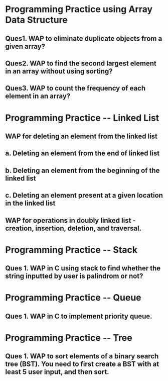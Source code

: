 # Programming Practice using Array Data Structure 


## Ques1. WAP to eliminate duplicate objects from a given array?

## Ques2. WAP to find the second largest element in an array without using sorting?

## Ques3. WAP to count the frequency of each element in an array?

# Programming Practice -- Linked List

## WAP for deleting an element from the linked list
## a. Deleting an element from the end of linked list
## b. Deleting an element from the beginning of the linked list
## c. Deleting an element present at a given location in the linked list

## WAP for operations in doubly linked list - creation, insertion, deletion, and traversal.


# Programming Practice -- Stack

## Ques 1. WAP in C using stack to find whether the string inputted by user is palindrom or not?

# Programming Practice -- Queue

## Ques 1. WAP in C to implement priority queue.

# Programming Practice -- Tree

## Ques 1. WAP to sort elements of a binary search tree (BST). You need to first create a BST with at least 5 user input, and then sort.




